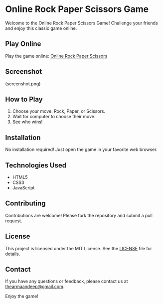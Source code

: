 # Online Rock Paper Scissors Game

Welcome to the Online Rock Paper Scissors Game! Challenge your friends and enjoy this classic game online.

## Play Online

Play the game online: [Online Rock Paper Scissors](#)

## Screenshot
(screenshot.png)

## How to Play

1. Choose your move: Rock, Paper, or Scissors.
2. Wait for computer to choose their move.
3. See who wins!


## Installation

No installation required! Just open the game in your favorite web browser.

## Technologies Used

- HTML5
- CSS3
- JavaScript

## Contributing

Contributions are welcome! Please fork the repository and submit a pull request.

## License

This project is licensed under the MIT License. See the [LICENSE](LICENSE) file for details.

## Contact

If you have any questions or feedback, please contact us at [thearmaandeep@gmail.com](mailto:thearmaandeep@gmail.com).

Enjoy the game!

